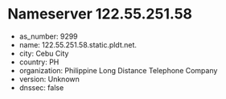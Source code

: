 # Nameserver 122.55.251.58

* as_number: 9299
* name: 122.55.251.58.static.pldt.net.
* city: Cebu City
* country: PH
* organization: Philippine Long Distance Telephone Company
* version: Unknown
* dnssec: false
